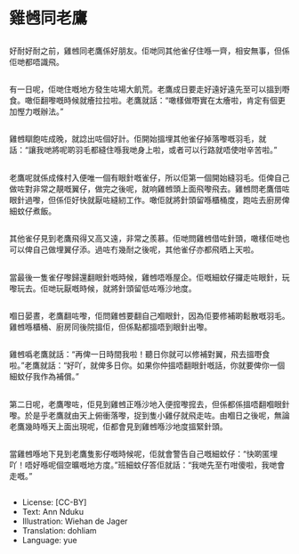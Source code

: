 # 雞乸同老鷹

##
好耐好耐之前，雞乸同老鷹係好朋友。佢哋同其他雀仔住喺一齊，相安無事，但係佢哋都唔識飛。

##
有一日呢，佢哋住嘅地方發生咗場大飢荒。老鷹成日要走好遠好遠先至可以搵到嘢食。噉佢翻嚟嘅時候就癐拉拉啦。老鷹就話：“噉樣做嘢實在太癐啦，肯定有個更加慳力嘅辦法。”

##
雞乸瞓飽咗成晚，就諗出咗個好計。佢開始搵埋其他雀仔掉落嚟嘅羽毛，就話：“讓我哋將呢啲羽毛都縫住喺我哋身上啦，或者可以行路就唔使咁辛苦啦。”

##
老鷹呢就係成條村入便唯一個有眼針嘅雀仔，所以佢第一個開始縫羽毛。佢俾自己做咗對非常之靚嘅翼仔，做完之後呢，就响雞乸頭上面飛嚟飛去。雞乸問老鷹借咗眼針過嚟，但係佢好快就厭咗縫紉工作。噉佢就將針頭留喺櫃桶度，跑咗去廚房俾細蚊仔煮飯。

##
其他雀仔見到老鷹飛得又高又遠，非常之羨慕。佢哋問雞乸借咗針頭，噉樣佢哋也可以俾自己做埋翼仔添。過咗冇幾耐之後呢，其他雀仔亦都飛晒上天啦。

##
當最後一隻雀仔嚟歸還翻眼針嘅時候，雞乸唔喺屋企。佢嘅細蚊仔攞走咗眼針，玩嚟玩去。佢哋玩厭嘅時候，就將針頭留低咗喺沙地度。

##
嗰日晏晝，老鷹翻咗嚟，佢問雞乸要翻自己嗰眼針，因為佢要修補啲鬆散嘅羽毛。雞乸喺櫃桶、廚房同後院搵佢，但係點都搵唔到眼針出嚟。

##
雞乸噅老鷹就話：“再俾一日時間我啦！聽日你就可以修補對翼，飛去搵嘢食啦。”老鷹就話：“好吖，就俾多日你。如果你仲搵唔翻眼針嘅話，你就要俾你一個細蚊仔我作為補償。”

##
第二日呢，老鷹嚟咗，佢見到雞乸正喺沙地入便搲嚟搲去，但係都係搵唔翻嗰眼針嚟。於是乎老鷹就由天上俯衝落嚟，捉到隻小雞仔就飛走咗。由嗰日之後呢，無論老鷹幾時喺天上面出現呢，佢都會見到雞乸喺沙地度搵緊針頭。

##
當雞乸喺地下見到老鷹隻影仔嘅時候呢，佢就會警告自己嘅細蚊仔：“快啲匿埋吖！唔好喺呢個空曠嘅地方度。”班細蚊仔答佢就話：“我哋先至冇咁傻啦，我哋會走嘅。”

##
* License: [CC-BY]
* Text: Ann Nduku
* Illustration: Wiehan de Jager
* Translation: dohliam
* Language: yue
